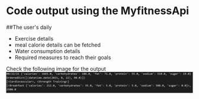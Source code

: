 
# Code output using the MyfitnessApi

##The user's daily
* Exercise details
* meal calorie details can be fetched
* Water consumption details 
* Required measures to reach their goals 

Check the following image for the output
![output](https://github.com/ajith-io/SDLC_18_Geek_Squad/blob/test/3_Implementation/Future%20Enhancements/code%20output.png)
